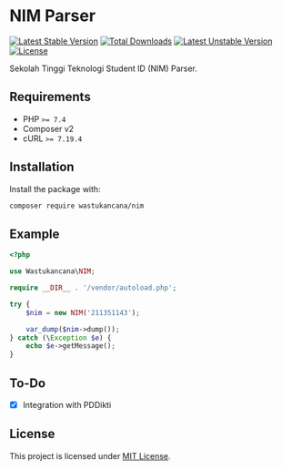 # NIM Parser

[![Latest Stable Version](http://poser.pugx.org/wastukancana/nim/v)](https://packagist.org/packages/wastukancana/nim)
[![Total Downloads](http://poser.pugx.org/wastukancana/nim/downloads)](https://packagist.org/packages/wastukancana/nim)
[![Latest Unstable Version](http://poser.pugx.org/wastukancana/nim/v/unstable)](https://packagist.org/packages/wastukancana/nim)
[![License](http://poser.pugx.org/wastukancana/nim/license)](https://packagist.org/packages/wastukancana/nim)

Sekolah Tinggi Teknologi Student ID (NIM) Parser.

## Requirements

- PHP `>= 7.4`
- Composer v2
- cURL `>= 7.19.4`

## Installation

Install the package with:

```bash
composer require wastukancana/nim
```

## Example

```php
<?php

use Wastukancana\NIM;

require __DIR__ . '/vendor/autoload.php';

try {
    $nim = new NIM('211351143');

    var_dump($nim->dump());
} catch (\Exception $e) {
    echo $e->getMessage();
}
```

## To-Do

- [x] Integration with PDDikti

## License

This project is licensed under [MIT License](./LICENSE).
